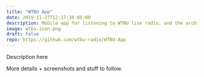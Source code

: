 ```yaml
---
title: "WTBU App"
date: 2019-11-27T12:17:30-05:00
description: Mobile app for listening to WTBU live radio, and the archives of broadcasts over the last two weeks.
image: wtbu-icon.png
draft: false
repo: https://github.com/wtbu-radio/WTBU-App
---
```


Description here

More details + screenshots and stuff to follow. 